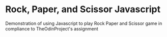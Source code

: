 # Rock, Paper, and Scissor Javascript 

Demonstration of using Javascript to play Rock Paper and Scissor game in compliance to TheOdinProject's assignment